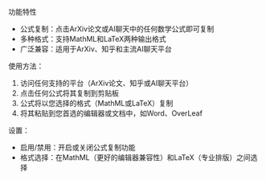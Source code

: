 功能特性

- 公式复制：点击ArXiv论文或AI聊天中的任何数学公式即可复制
- 多种格式：支持MathML和LaTeX两种输出格式
- 广泛兼容：适用于ArXiv、知乎和主流AI聊天平台

使用方法：
1. 访问任何支持的平台（ArXiv论文、知乎或AI聊天平台）
2. 点击任何公式将其复制到剪贴板
3. 公式将以您选择的格式（MathML或LaTeX）复制
4. 将其粘贴到您首选的编辑器或文档中，如Word、OverLeaf

设置：
- 启用/禁用：开启或关闭公式复制功能
- 格式选择：在MathML（更好的编辑器兼容性）和LaTeX（专业排版）之间选择